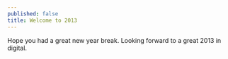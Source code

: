 ```yaml
---
published: false
title: Welcome to 2013
---
```

Hope you had a great new year break. Looking forward to a great 2013 in digital.